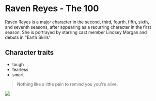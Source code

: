 # Raven Reyes - The 100

Raven Reyes is a major character in the second, third, fourth, fifth, sixth, and seventh seasons, after appearing as a recurring character in the first season. She is portrayed by starring cast member Lindsey Morgan and debuts in "Earth Skills".

## Character traits
* tough
* fearless
* smart

> Nothing like a little pain to remind you you're alive.


<img src="https://i.pinimg.com/originals/38/77/c2/3877c2500d2d4ca5af72092430011906.jpg"/>
